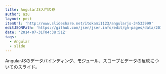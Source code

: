 ```yaml
---
title: AngularJS入門の巻
author: azu
layout: post
itemUrl: 'http://www.slideshare.net/itokami1123/angularjs-34533999'
editJSONPath: 'https://github.com/jser/jser.info/edit/gh-pages/data/2014/07/index.json'
date: '2014-07-31T04:38:51Z'
tags:
  - Angular
  - slide
---
```

AngularJSのデータバインディング、モジュール、スコープとデータの反映についてのスライド。

